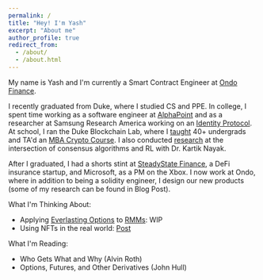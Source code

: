 ```yaml
---
permalink: /
title: "Hey! I'm Yash"
excerpt: "About me"
author_profile: true
redirect_from: 
  - /about/
  - /about.html
---
```


My name is Yash and I'm currently a Smart Contract Engineer at [Ondo Finance](https://ondo.finance). 

I recently graduated from Duke, where I studied CS and PPE. In college, I spent time working as a software engineer at [AlphaPoint](https://alphapoint.com) and as a researcher at Samsung Research America working on an [Identity Protocol](https://ypatil12.github.io/projects/portfolio-2/). At school, I ran the Duke Blockchain Lab, where I [taught](https://ypatil12.github.io/teaching/house-course) 40+ undergrads and TA'd an [MBA Crypto Course](https://ypatil12.github.io/teaching/innovation-cryptoventures). I also conducted [research](https://ypatil12.github.io/projects/portfolio-1/) at the intersection of consensus algorithms and RL with Dr. Kartik Nayak. 

After I graduated, I had a shorts stint at [SteadyState Finance](https://www.steadystate.finance), a DeFi insurance startup, and Microsoft, as a PM on the Xbox. I now work at Ondo, where in addition to being a solidity engineer, I design our new products (some of my research can be found in Blog Post).

What I'm Thinking About:
- Applying [Everlasting Options](https://ondo.finance) to [RMMs](https://stanford.edu/~guillean/papers/rmms.pdf): WIP
- Using NFTs in the real world: [Post](https://ypatil12.github.io/posts/NFT-Verification/)

What I'm Reading:
- Who Gets What and Why (Alvin Roth)
- Options, Futures, and Other Derivatives (John Hull)

